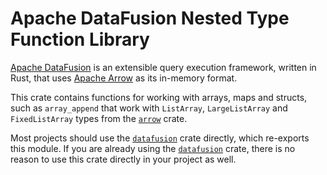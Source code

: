 <!---
  Licensed to the Apache Software Foundation (ASF) under one
  or more contributor license agreements.  See the NOTICE file
  distributed with this work for additional information
  regarding copyright ownership.  The ASF licenses this file
  to you under the Apache License, Version 2.0 (the
  "License"); you may not use this file except in compliance
  with the License.  You may obtain a copy of the License at

    http://www.apache.org/licenses/LICENSE-2.0

  Unless required by applicable law or agreed to in writing,
  software distributed under the License is distributed on an
  "AS IS" BASIS, WITHOUT WARRANTIES OR CONDITIONS OF ANY
  KIND, either express or implied.  See the License for the
  specific language governing permissions and limitations
  under the License.
-->

# Apache DataFusion Nested Type Function Library

[Apache DataFusion] is an extensible query execution framework, written in Rust, that uses [Apache Arrow] as its in-memory format.

This crate contains functions for working with arrays, maps and structs, such as `array_append` that work with
`ListArray`, `LargeListArray` and `FixedListArray` types from the [`arrow`] crate.

Most projects should use the [`datafusion`] crate directly, which re-exports
this module. If you are already using the [`datafusion`] crate, there is no
reason to use this crate directly in your project as well.

[apache arrow]: https://arrow.apache.org/
[apache datafusion]: https://datafusion.apache.org/
[`arrow`]: https://crates.io/crates/arrow
[`datafusion`]: https://crates.io/crates/datafusion
